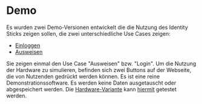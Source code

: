 # Demo
Es wurden zwei Demo-Versionen entwickelt die die Nutzung des Identity Sticks zeigen sollen, die zwei unterschiedliche Use Cases zeigen:
- [Einloggen](/demo/login)
- [Ausweisen](/demo/ausweisen)

Sie zeigen einmal den Use Case "Ausweisen" bzw. "Login". Um die Nutzung der Hardware zu simulieren, befinden sich zwei Buttons auf der Webseite, die von Nutzenden gedrückt werden können. Es ist eine reine Demonstrationssoftware. Es werden keine Daten ausgetauscht oder abgespeichert werden.
Die [Hardware-Variante](https://github.com/Identity-Stick/solo) kann [hiermit](https://github.com/Identity-Stick/identity-stick-server) getestet werden.